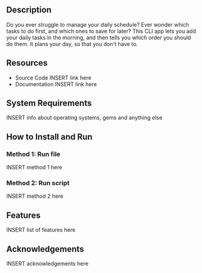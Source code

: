 ## Description

Do you ever struggle to manage your daily schedule? Ever wonder which tasks to do first, and which ones to save for later? This CLI app lets you add your daily tasks in the morning, and then tells you which order you should do them. It plans your day, so that you don't have to.

## Resources

- Source Code INSERT link here
- Documentation INSERT link here

##  System Requirements

INSERT info about operating systems, gems and anything else


## How to Install and Run

### Method 1: Run file

INSERT method 1 here

### Method 2: Run script

INSERT method 2 here



## Features

INSERT list of features here

## Acknowledgements

INSERT acknowledgements here

